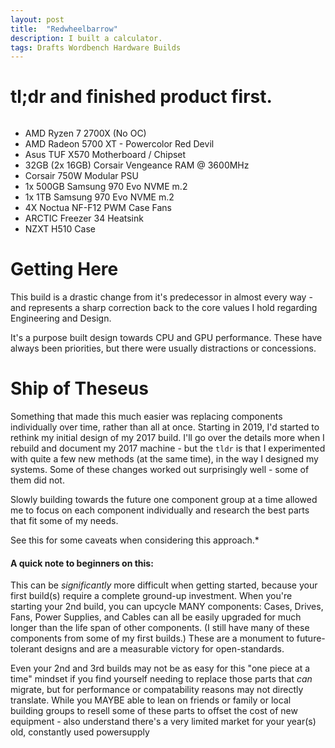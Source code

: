 ```yaml
---
layout: post
title:  "Redwheelbarrow"
description: I built a calculator.
tags: Drafts Wordbench Hardware Builds
---
```


# tl;dr and finished product first.

<img>

-   AMD Ryzen 7 2700X (No OC)
-   AMD Radeon 5700 XT - Powercolor Red Devil
-   Asus TUF X570 Motherboard / Chipset
-   32GB (2x 16GB) Corsair Vengeance RAM @ 3600MHz
-   Corsair 750W Modular PSU
-   1x 500GB Samsung 970 Evo NVME m.2
-   1x 1TB Samsung 970 Evo NVME m.2
-   4X Noctua NF-F12 PWM Case Fans
-   ARCTIC Freezer 34 Heatsink
-   NZXT H510 Case

# Getting Here

This build is a drastic change from it's predecessor in almost every way - and represents a sharp correction back to the core values I hold regarding Engineering and Design.

It's a purpose built design towards CPU and GPU performance. These have always been priorities, but there were usually distractions or concessions.

# Ship of Theseus

Something that made this much easier was replacing components individually over time, rather than all at once. Starting in 2019, I'd started to rethink my initial design of my 2017 build. I'll go over the details more when I rebuild and document my 2017 machine - but the `tldr` is that I experimented with quite a few new methods (at the same time), in the way I designed my systems. Some of these changes worked out surprisingly well - some of them did not.

Slowly building towards the future one component group at a time allowed me to focus on each component individually and research the best parts that fit some of my needs.

See this for some caveats when considering this approach.\*

#### A quick note to beginners on this:

This can be _significantly_ more difficult when getting started, because your first build(s) require a complete ground-up investment. When you're starting your 2nd build, you can upcycle MANY components: Cases, Drives, Fans, Power Supplies, and Cables can all be easily upgraded for much longer than the life span of other components. (I still have many of these components from some of my first builds.) These are a monument to future-tolerant designs and are a measurable victory for open-standards.

Even your 2nd and 3rd builds may not be as easy for this "one piece at a time" mindset if you find yourself needing to replace those parts that _can_ migrate, but for performance or compatability reasons may not directly translate. While you MAYBE able to lean on friends or family or local building groups to resell some of these parts to offset the cost of new equipment - also understand there's a very limited market for your year(s) old, constantly used powersupply
